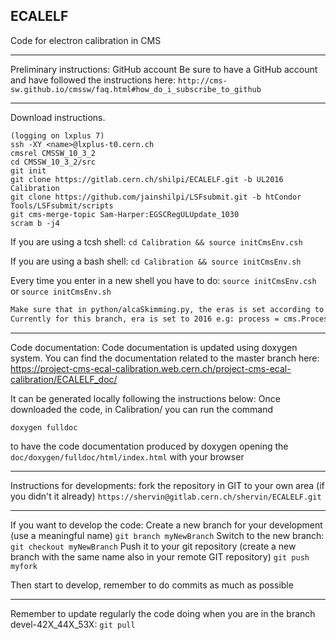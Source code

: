 ECALELF
----

Code for electron calibration in CMS


----
Preliminary instructions: GitHub account
Be sure to have a GitHub account and have followed the instructions here:
`http://cms-sw.github.io/cmssw/faq.html#how_do_i_subscribe_to_github`


----
Download instructions.

```
(logging on lxplus 7)
ssh -XY <name>@lxplus-t0.cern.ch
cmsrel CMSSW_10_3_2
cd CMSSW_10_3_2/src
git init
git clone https://gitlab.cern.ch/shilpi/ECALELF.git -b UL2016 Calibration
git clone https://github.com/jainshilpi/LSFsubmit.git -b htCondor Tools/LSFsubmit/scripts
git cms-merge-topic Sam-Harper:EGSCRegULUpdate_1030
scram b -j4

```


If you are using a tcsh shell:
`cd Calibration && source initCmsEnv.csh`

If you are using a bash shell:
`cd Calibration && source initCmsEnv.sh`

Every time you enter in a new shell you have to do:
`source initCmsEnv.csh`
or
`source initCmsEnv.sh`

```bash
Make sure that in python/alcaSkimming.py, the eras is set according to the year (if needed). 
Currently for this branch, era is set to 2016 e.g: process = cms.Process(processName,eras.Run2_2016)  
```

-----
Code documentation:
Code documentation is updated using doxygen system.
You can find the documentation related to the master branch here:
https://project-cms-ecal-calibration.web.cern.ch/project-cms-ecal-calibration/ECALELF_doc/

It can be generated locally following the instructions below:
Once downloaded the code, in Calibration/ you can run the command

`doxygen fulldoc`

to have the code documentation produced by doxygen opening the `doc/doxygen/fulldoc/html/index.html` with your browser 


----
Instructions for developments:
fork the repository in GIT to your own area (if you didn't it already)
`https://shervin@gitlab.cern.ch/shervin/ECALELF.git`

----
If you want to develop the code:
Create a new branch for your development (use a meaningful name)
`git branch myNewBranch`
Switch to the new branch: `git checkout myNewBranch`
Push it to your git repository (create a new branch with the same name also in your remote GIT repository)
`git push myfork`

Then start to develop, remember to do commits as much as possible

----
Remember to update regularly the code doing when you are in the branch devel-42X_44X_53X:
`git pull`

